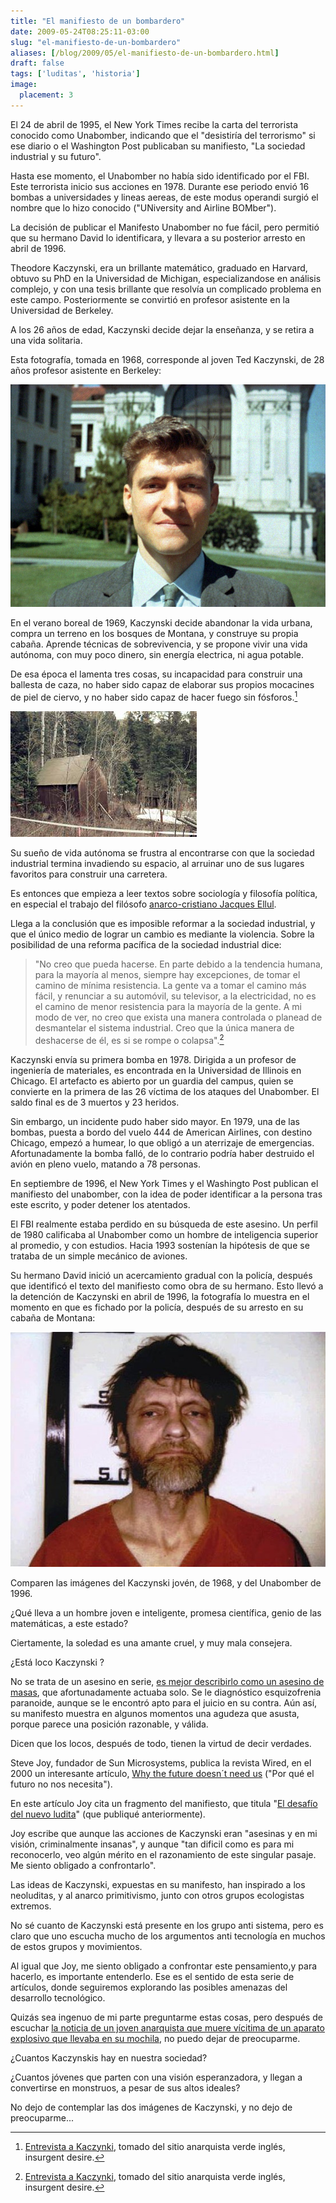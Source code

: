 ```yaml
---
title: "El manifiesto de un bombardero"
date: 2009-05-24T08:25:11-03:00
slug: "el-manifiesto-de-un-bombardero"
aliases: [/blog/2009/05/el-manifiesto-de-un-bombardero.html]
draft: false
tags: ['luditas', 'historia']
image:
  placement: 3
---
```

El 24 de abril de 1995, el New York Times recibe la carta del terrorista
conocido como Unabomber, indicando que el "desistiría del terrorismo"
si ese diario o el Washington Post publicaban su manifiesto, "La
sociedad industrial y su futuro".

Hasta ese momento, el Unabomber no había sido identificado por el FBI.
Este terrorista inicio sus acciones en 1978. Durante ese periodo envió
16 bombas a universidades y lineas aereas, de este modus operandi surgió
el nombre que lo hizo conocido ("UNiversity and Airline BOMber").

La decisión de publicar el Manifesto Unabomber no fue fácil, pero
permitió que su hermano David lo identificara, y llevara a su posterior
arresto en abril de 1996.

Theodore Kaczynski, era un brillante matemático, graduado en Harvard,
obtuvo su PhD en la Universidad de Michigan, especializandose en
análisis complejo, y con una tesis brillante que resolvía un complicado
problema en este campo. Posteriormente se convirtió en profesor
asistente en la Universidad de Berkeley.

A los 26 años de edad, Kaczynski decide dejar la enseñanza, y se retira
a una vida solitaria.

Esta fotografía, tomada en 1968, corresponde al joven Ted Kaczynski, de
28 años profesor asistente en Berkeley:

![](Young_theodore_kaczynski.jpeg)

En el verano boreal de 1969, Kaczynski decide abandonar la vida urbana,
compra un terreno en los bosques de Montana, y construye su propia
cabaña. Aprende técnicas de sobrevivencia, y se propone vivir una vida
autónoma, con muy poco dinero, sin energía electrica, ni agua potable.

De esa época el lamenta tres cosas, su incapacidad para construir una
ballesta de caza, no haber sido capaz de elaborar sus propios mocacines
de piel de ciervo, y no haber sido capaz de hacer fuego sin
fósforos.[^1]

![Unabomber-cabin.jpg](unabomber-cabin.jpg)

Su sueño de vida autónoma se frustra al encontrarse con que la sociedad
industrial termina invadiendo su espacio, al arruinar uno de sus lugares
favoritos para construir una carretera.

Es entonces que empieza a leer textos sobre sociología y filosofía
política, en especial el trabajo del filósofo [anarco-cristiano Jacques Ellul](http://flag.blackened.net/daver/anarchism/ellul/index.html).

Llega a la conclusión que es imposible reformar a la sociedad
industrial, y que el único medio de lograr un cambio es mediante la
violencia. Sobre la posibilidad de una reforma pacífica de la sociedad
industrial dice:

> "No creo que pueda hacerse. En parte debido a la tendencia humana,
> para la mayoría al menos, siempre hay excepciones, de tomar el camino
> de mínima resistencia. La gente va a tomar el camino más fácil, y
> renunciar a su automóvil, su televisor, a la electricidad, no es el
> camino de menor resistencia para la mayoría de la gente. A mi modo de
> ver, no creo que exista una manera controlada o planead de desmantelar
> el sistema industrial. Creo que la única manera de deshacerse de él,
> es si se rompe o colapsa".[^1]

Kaczynski envía su primera bomba en 1978. Dirigida a un profesor de
ingeniería de materiales, es encontrada en la Universidad de Illinois en
Chicago. El artefacto es abierto por un guardia del campus, quien se
convierte en la primera de las 26 víctima de los ataques del Unabomber.
El saldo final es de 3 muertos y 23 heridos.

Sin embargo, un incidente pudo haber sido mayor. En 1979, una de las
bombas, puesta a bordo del vuelo 444 de American Airlines, con destino
Chicago, empezó a humear, lo que obligó a un aterrizaje de emergencias.
Afortunadamente la bomba falló, de lo contrario podría haber destruido
el avión en pleno vuelo, matando a 78 personas.

En septiembre de 1996, el New York Times y el Washingto Post publican el
manifiesto del unabomber, con la idea de poder identificar a la persona
tras este escrito, y poder detener los atentados.

El FBI realmente estaba perdido en su búsqueda de este asesino. Un
perfil de 1980 calificaba al Unabomber como un hombre de inteligencia
superior al promedio, y con estudios. Hacia 1993 sostenían la hipótesis
de que se trataba de un simple mecánico de aviones.

Su hermano David inició un acercamiento gradual con la policía, después
que identificó el texto del manifiesto como obra de su hermano. Esto
llevó a la detención de Kaczynski en abril de 1996, la fotografía lo
muestra en el momento en que es fichado por la policía, después de su
arresto en su cabaña de Montana:

![Theodore\_Kaczynski.jpg](Theodore_Kaczynski.jpg)


Comparen las imágenes del Kaczynski jovén, de 1968, y del Unabomber de
1996.

¿Qué lleva a un hombre joven e inteligente, promesa científica, genio de
las matemáticas, a este estado?

Ciertamente, la soledad es una amante cruel, y muy mala consejera.

¿Está loco Kaczynski ?

No se trata de un asesino en serie, [es mejor describirlo como un
asesino de masas](http://www.salon.com/news/1997/11/14news.html), que
afortunadamente actuaba solo. Se le diagnóstico esquizofrenia paranoide,
aunque se le encontró apto para el juicio en su contra. Aún así, su
manifesto muestra en algunos momentos una agudeza que asusta, porque
parece una posición razonable, y válida.

Dicen que los locos, después de todo, tienen la virtud de decir
verdades.

Steve Joy, fundador de Sun Microsystems, publica la revista Wired, en el
2000 un interesante artículo, [Why the future doesn´t need
us](http://www.wired.com/wired/archive/8.04/joy_pr.html) ("Por qué el
futuro no nos necesita").

En este artículo Joy cita un fragmento del manifiesto, que titula 
"[El desafío del nuevo ludita](/2009/05/el-desafio-del-nuevo-ludita.html)"
(que publiqué anteriormente).

Joy escribe que aunque las acciones de Kaczynski eran "asesinas y en mi
visión, criminalmente insanas", y aunque "tan dificil como es para mi
reconocerlo, veo algún mérito en el razonamiento de este singular
pasaje. Me siento obligado a confrontarlo".

Las ideas de Kaczynski, expuestas en su manifesto, han inspirado a los
neoluditas, y al anarco primitivismo, junto con otros grupos ecologistas
extremos.

No sé cuanto de Kaczynski está presente en los grupo anti sistema, pero
es claro que uno escucha mucho de los argumentos anti tecnología en
muchos de estos grupos y movimientos.

Al igual que Joy, me siento obligado a confrontar este pensamiento,y
para hacerlo, es importante entenderlo. Ese es el sentido de esta serie
de artículos, donde seguiremos explorando las posibles amenazas del
desarrollo tecnológico.

Quizás sea ingenuo de mi parte preguntarme estas cosas, pero después de
escuchar [la noticia de un joven anarquista que muere vícitima de un
aparato explosivo que llevaba en su mochila](http://www.cooperativa.cl/joven-fallecido-en-explosion-era-buscado-por-bombazos/prontus_nots/2009-05-22/121823.html),
no puedo dejar de preocuparme.

¿Cuantos Kaczynskis hay en nuestra sociedad?

¿Cuantos jóvenes que parten con una visión esperanzadora, y llegan a
convertirse en monstruos, a pesar de sus altos ideales?

No dejo de contemplar las dos imágenes de Kaczynski, y no dejo de
preocuparme\...

[^1]: [Entrevista a
Kaczynki](http://www.insurgentdesire.org.uk/tedk.htm), tomado del sitio
anarquista verde inglés, insurgent desire.
